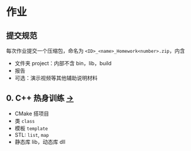 # 作业

## 提交规范

每次作业提交一个压缩包，命名为 `<ID>_<name>_Homework<number>.zip`，内含

- 文件夹 project：内部不含 bin，lib，build
- 报告
- 可选：演示视频等其他辅助说明材料

## 0. C++ 热身训练 [->](0_CppPratices/) 

- CMake 搭项目
- 类 `class` 
- 模板 `template` 
- STL: `list`, `map` 
- 静态库 lib，动态库 dll

